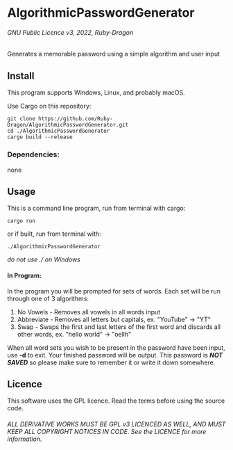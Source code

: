 # AlgorithmicPasswordGenerator

###### GNU Public Licence v3, 2022, Ruby-Dragon

Generates a memorable password using a simple algorithm and user input

## Install

This program supports Windows, Linux, and probably macOS.

Use Cargo on this repository:

    git clone https://github.com/Ruby-Dragon/AlgorithmicPasswordGenerator.git
    cd ./AlgorithmicPasswordGenerator
    cargo build --release

### Dependencies:

none

## Usage

This is a command line program, run from terminal with cargo:

    cargo run

or if built, run from terminal with:

    ./AlgorithmicPasswordGenerator

*do not use ./ on Windows*

#### In Program:

In the program you will be prompted for sets of words. Each set will be run through one of 3 algorithms:

1. No Vowels - Removes all vowels in all words input
2. Abbreviate - Removes all letters but capitals, ex. "YouTube" -> "YT"
3. Swap - Swaps the first and last letters of the first word and discards all other words, ex. "hello world" -> "oellh"

When all word sets you wish to be present in the password have been input, use **-d** to exit. 
Your finished password will be output. This password is ***NOT SAVED*** so please make sure to remember it or write it down somewhere.

## Licence


This software uses the GPL licence. Read the terms before using the source code.

###### ALL DERIVATIVE WORKS MUST BE GPL v3 LICENCED AS WELL, AND MUST KEEP ALL COPYRIGHT NOTICES IN CODE. See the LICENCE for more information.